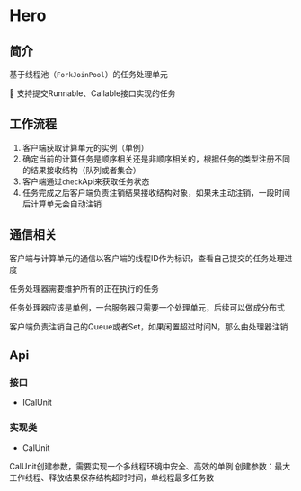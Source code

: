 # Hero

## 简介

基于线程池（`ForkJoinPool`）的任务处理单元

🌟 支持提交Runnable、Callable接口实现的任务

## 工作流程

1. 客户端获取计算单元的实例（单例）
2. 确定当前的计算任务是顺序相关还是非顺序相关的，根据任务的类型注册不同的结果接收结构（队列或者集合）
3. 客户端通过`check`Api来获取任务状态
4. 任务完成之后客户端负责注销结果接收结构对象，如果未主动注销，一段时间后计算单元会自动注销

## 通信相关

客户端与计算单元的通信以客户端的线程ID作为标识，查看自己提交的任务处理进度

任务处理器需要维护所有的正在执行的任务

任务处理器应该是单例，一台服务器只需要一个处理单元，后续可以做成分布式

客户端负责注销自己的Queue或者Set，如果闲置超过时间N，那么由处理器注销

## Api

### 接口
* ICalUnit

### 实现类
* CalUnit

CalUnit创建参数，需要实现一个多线程环境中安全、高效的单例
创建参数：最大工作线程、释放结果保存结构超时时间，单线程最多任务数